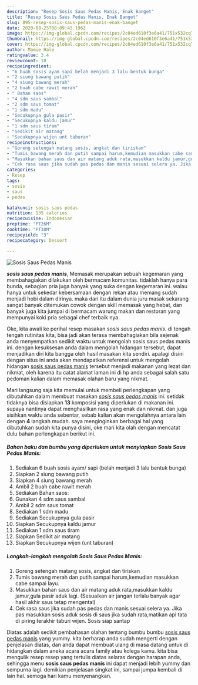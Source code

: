 ```yaml
---
description: "Resep Sosis Saus Pedas Manis, Enak Banget"
title: "Resep Sosis Saus Pedas Manis, Enak Banget"
slug: 895-resep-sosis-saus-pedas-manis-enak-banget
date: 2020-08-25T08:09:43.196Z
image: https://img-global.cpcdn.com/recipes/2c04ed610f3e6a41/751x532cq70/sosis-saus-pedas-manis-foto-resep-utama.jpg
thumbnail: https://img-global.cpcdn.com/recipes/2c04ed610f3e6a41/751x532cq70/sosis-saus-pedas-manis-foto-resep-utama.jpg
cover: https://img-global.cpcdn.com/recipes/2c04ed610f3e6a41/751x532cq70/sosis-saus-pedas-manis-foto-resep-utama.jpg
author: Mamie Hale
ratingvalue: 3.4
reviewcount: 10
recipeingredient:
- "6 buah sosis ayam sapi belah menjadi 3 lalu bentuk bunga"
- "2 siung bawang putih"
- "4 siung bawang merah"
- "2 buah cabe rawit merah"
- " Bahan saos"
- "4 sdm saus sambal"
- "2 sdm saus tomat"
- "1 sdm madu"
- "Secukupnya gula pasir"
- "Secukupnya kaldu jamur"
- "1 sdm saus tiram"
- "Sedikit air matang"
- "Secukupnya wijen unt taburan"
recipeinstructions:
- "Goreng setengah matang sosis, angkat dan tiriskan"
- "Tumis bawang merah dan putih sampai harum,kemudian masukkan cabe sampai layu."
- "Masukkan bahan saus dan air matang aduk rata,masukkan kaldu jamur,gula pasir aduk lagi. (Sesuaikan air jangan terlalu banyak agar hasil akhir saus tetap mengental)"
- "Cek rasa saus jika sudah pas pedas dan manis sesuai selera ya. Jika pas masukkan sosis aduk sosis di saus jika sudah rata,matikan api tata di piring terakhir taburi wijen. Sosis siap santap"
categories:
- Resep
tags:
- sosis
- saus
- pedas

katakunci: sosis saus pedas 
nutrition: 135 calories
recipecuisine: Indonesian
preptime: "PT26M"
cooktime: "PT38M"
recipeyield: "3"
recipecategory: Dessert

---
```



![Sosis Saus Pedas Manis](https://img-global.cpcdn.com/recipes/2c04ed610f3e6a41/751x532cq70/sosis-saus-pedas-manis-foto-resep-utama.jpg)

<b><i>sosis saus pedas manis</i></b>, Memasak merupakan sebuah kegemaran yang membahagiakan dilakukan oleh bermacam komunitas. tidaklah hanya para bunda, sebagian pria juga banyak yang suka dengan kegemaran ini. walau hanya untuk sekedar kebersamaan dengan rekan atau memang sudah menjadi hobi dalam dirinya. maka dari itu dalam dunia juru masak sekarang sangat banyak ditemukan cowok dengan skill memasak yang hebat, dan banyak juga kita jumpai di bermacam warung makan dan restoran yang mempunyai koki pria sebagai chef terbaik nya.



Oke, kita awali ke perihal resep masakan <i>sosis saus pedas manis</i>. di tengah tengah rutinitas kita, bisa jadi akan terasa membahagiakan bila sejenak anda menyempatkan sedikit waktu untuk mengolah sosis saus pedas manis ini. dengan kesuksesan anda dalam mengolah hidangan tersebut, dapat menjadikan diri kita bangga oleh hasil masakan kita sendiri. apalagi disini dengan situs ini anda akan mendapatkan referensi untuk mengolah hidangan <u>sosis saus pedas manis</u> tersebut menjadi makanan yang lezat dan nikmat, oleh karena itu catat alamat laman ini di hp anda sebagai salah satu pedoman kalian dalam memasak olahan baru yang nikmat.


Mari langsung saja kita memulai untuk membeli perlengkapan yang dibutuhkan dalam membuat masakan <u><i>sosis saus pedas manis</i></u> ini. setidak tidaknya bisa disiapkan <b>13</b> komposisi yang diperlukan di makanan ini. supaya nantinya dapat menghasilkan rasa yang enak dan nikmat. dan juga sisihkan waktu anda sebentar, sebab kalian akan mengolahnya antara lain dengan <b>4</b> langkah mudah. saya menginginkan berbagai hal yang dibutuhkan sudah kita punya disini, oke mari kita olah dengan mencatat dulu bahan perlengkapan berikut ini.

<!--inarticleads1-->

##### Bahan baku dan bumbu yang diperlukan untuk menyiapkan Sosis Saus Pedas Manis:

1. Sediakan 6 buah sosis ayam/ sapi (belah menjadi 3 lalu bentuk bunga)
1. Siapkan 2 siung bawang putih
1. Siapkan 4 siung bawang merah
1. Ambil 2 buah cabe rawit merah
1. Sediakan  Bahan saos:
1. Gunakan 4 sdm saus sambal
1. Ambil 2 sdm saus tomat
1. Sediakan 1 sdm madu
1. Sediakan Secukupnya gula pasir
1. Siapkan Secukupnya kaldu jamur
1. Sediakan 1 sdm saus tiram
1. Siapkan Sedikit air matang
1. Siapkan Secukupnya wijen (unt taburan)




<!--inarticleads2-->

##### Langkah-langkah mengolah Sosis Saus Pedas Manis:

1. Goreng setengah matang sosis, angkat dan tiriskan
1. Tumis bawang merah dan putih sampai harum,kemudian masukkan cabe sampai layu.
1. Masukkan bahan saus dan air matang aduk rata,masukkan kaldu jamur,gula pasir aduk lagi. (Sesuaikan air jangan terlalu banyak agar hasil akhir saus tetap mengental)
1. Cek rasa saus jika sudah pas pedas dan manis sesuai selera ya. Jika pas masukkan sosis aduk sosis di saus jika sudah rata,matikan api tata di piring terakhir taburi wijen. Sosis siap santap




Diatas adalah sedikit pembahasan olahan tentang bumbu bumbu <u>sosis saus pedas manis</u> yang yummy. kita berharap anda sudah mengerti dengan penjelasan diatas, dan anda dapat membuat ulang di masa datang untuk di hidangkan dalam aneka acara acara family atau kolega kamu. kita bisa mengulik resep resep yang tertulis diatas selaras dengan harapan anda, sehingga menu <b>sosis saus pedas manis</b> ini dapat menjadi lebih yummy dan sempurna lagi. demikian penjelasan singkat ini, sampai jumpa kembali di lain hal. semoga hari kamu menyenangkan.
